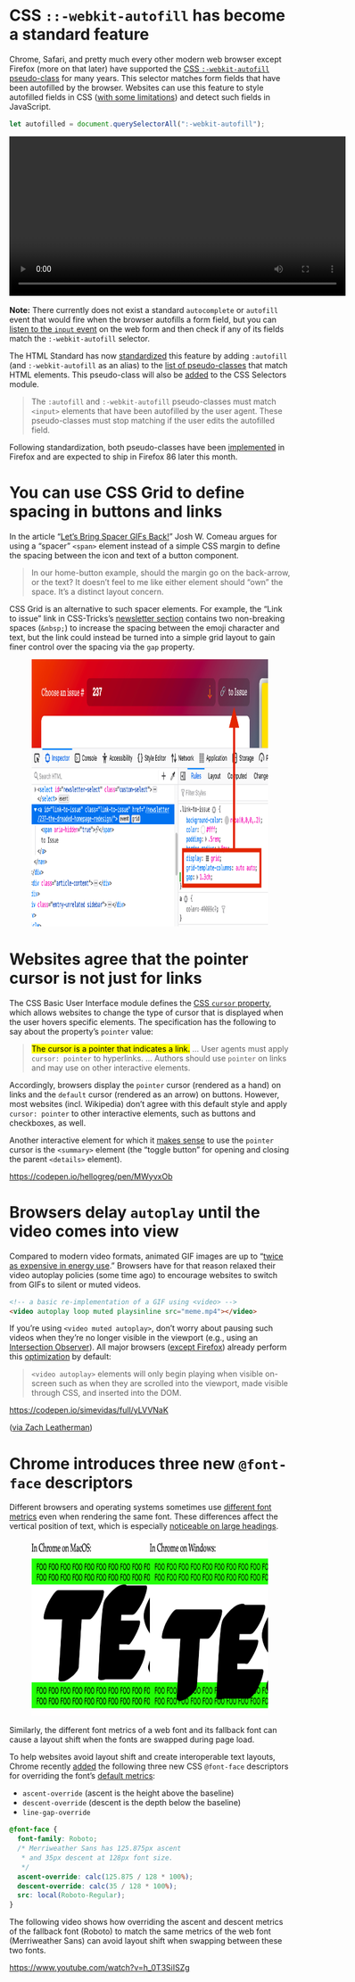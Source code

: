 # CSS `::-webkit-autofill` has become a standard feature

Chrome, Safari, and pretty much every other modern web browser except Firefox (more on that later) have supported the [CSS `:-webkit-autofill` pseudo-class](https://developer.mozilla.org/en-US/docs/Web/CSS/:-webkit-autofill) for many years. This selector matches form fields that have been autofilled by the browser. Websites can use this feature to style autofilled fields in CSS ([with some limitations](https://developer.mozilla.org/en-US/docs/Web/CSS/:autofill)) and detect such fields in JavaScript.

```js
let autofilled = document.querySelectorAll(":-webkit-autofill");
```

<video src="media/css-autofill-counter.mp4" controls width="603" height="286"></video>

**Note:** There currently does not exist a standard `autocomplete` or `autofill` event that would fire when the browser autofills a form field, but you can [listen to the `input` event](https://paul.kinlan.me/detecting-when-autofill-happens/) on the web form and then check if any of its fields match the `:-webkit-autofill` selector.

The HTML Standard has now [standardized](https://github.com/whatwg/html/issues/6181) this feature by adding `:autofill` (and `:-webkit-autofill` as an alias) to the [list of pseudo-classes](https://html.spec.whatwg.org/multipage/semantics-other.html#pseudo-classes) that match HTML elements. This pseudo-class will also be [added](https://github.com/w3c/csswg-drafts/issues/5775) to the CSS Selectors module.

> The `:autofill` and `:-webkit-autofill` pseudo-classes must match `<input>` elements that have been autofilled by the user agent. These pseudo-classes must stop matching if the user edits the autofilled field.

Following standardization, both pseudo-classes have been [implemented](https://bugzilla.mozilla.org/show_bug.cgi?id=1685675) in Firefox and are expected to ship in Firefox 86 later this month.

# You can use CSS Grid to define spacing in buttons and links

In the article “[Let’s Bring Spacer GIFs Back!](https://www.joshwcomeau.com/react/modern-spacer-gif/)” Josh W. Comeau argues for using a “spacer” `<span>` element instead of a simple CSS margin to define the spacing between the icon and text of a button component.

> In our home-button example, should the margin go on the back-arrow, or the text? It doesn’t feel to me like either element should “own” the space. It’s a distinct layout concern.

CSS Grid is an alternative to such spacer elements. For example, the “Link to issue” link in CSS-Tricks’s [newsletter section](https://css-tricks.com/newsletters/) contains two non-breaking spaces (`&nbsp;`) to increase the spacing between the emoji character and text, but the link could instead be turned into a simple grid layout to gain finer control over the spacing via the `gap` property.

<figure>
  <img src="media/css-grid-gap-spacing.png" width="870" height="479" alt="">
</figure>

# Websites agree that the pointer cursor is not just for links

The CSS Basic User Interface module defines the [CSS `cursor` property](https://drafts.csswg.org/css-ui-4/#cursor), which allows websites to change the type of cursor that is displayed when the user hovers specific elements. The specification has the following to say about the property’s `pointer` value:

> <mark>The cursor is a pointer that indicates a link.</mark> … User agents must apply `cursor: pointer` to hyperlinks. … Authors should use `pointer` on links and may use on other interactive elements.

Accordingly, browsers display the `pointer` cursor (rendered as a hand) on links and the `default` cursor (rendered as an arrow) on buttons. However, most websites (incl. Wikipedia) don’t agree with this default style and apply `cursor: pointer` to other interactive elements, such as buttons and checkboxes, as well.

Another interactive element for which it [makes sense](https://css-tricks.com/two-issues-styling-the-details-element-and-how-to-solve-them/) to use the `pointer` cursor is the `<summary>` element (the “toggle button” for opening and closing the parent `<details>` element).

https://codepen.io/hellogreg/pen/MWyvxOb

# Browsers delay `autoplay` until the video comes into view

Compared to modern video formats, animated GIF images are up to “[twice as expensive in energy use](https://webkit.org/blog/6784/new-video-policies-for-ios/).” Browsers have for that reason relaxed their video autoplay policies (some time ago) to encourage websites to switch from GIFs to silent or muted videos.

```html
<!-- a basic re-implementation of a GIF using <video> -->
<video autoplay loop muted playsinline src="meme.mp4"></video>
```

If you’re using `<video muted autoplay>`, don’t worry about pausing such videos when they’re no longer visible in the viewport (e.g., using an [Intersection Observer](https://css-tricks.com/a-few-functional-uses-for-intersection-observer-to-know-when-an-element-is-in-view/)). All major browsers ([except Firefox](https://bugzilla.mozilla.org/show_bug.cgi?id=1386280)) already perform this [optimization](https://webkit.org/blog/6784/new-video-policies-for-ios/) by default:

> `<video autoplay>` elements will only begin playing when visible on-screen such as when they are scrolled into the viewport, made visible through CSS, and inserted into the DOM.

https://codepen.io/simevidas/full/yLVVNaK

([via Zach Leatherman](https://twitter.com/zachleat/status/1349788433879871488))

# Chrome introduces three new `@font-face` descriptors

Different browsers and operating systems sometimes use [different font metrics](https://github.com/w3c/csswg-drafts/issues/4792) even when rendering the same font. These differences affect the vertical position of text, which is especially [noticeable on large headings](https://tobireif.com/posts/ensuring_the_correct_vertical_position_of_large_text/).

<figure>
    <img src="media/inconsistent-ascent-metric.png" width="779" height="318" alt="">
</figure>

Similarly, the different font metrics of a web font and its fallback font can cause a layout shift when the fonts are swapped during page load.

To help websites avoid layout shift and create interoperable text layouts, Chrome recently [added](https://www.chromestatus.com/feature/5651198621253632) the following three new CSS `@font-face` descriptors for overriding the font’s [default metrics](https://drafts.csswg.org/css-inline-3/#ascent-descent):

- `ascent-override` (ascent is the height above the baseline)
- `descent-override` (descent is the depth below the baseline)
- `line-gap-override`

```css
@font-face {
  font-family: Roboto;
  /* Merriweather Sans has 125.875px ascent 
   * and 35px descent at 128px font size.
   */
  ascent-override: calc(125.875 / 128 * 100%);
  descent-override: calc(35 / 128 * 100%);
  src: local(Roboto-Regular);
}
```

The following video shows how overriding the ascent and descent metrics of the fallback font (Roboto) to match the same metrics of the web font (Merriweather Sans) can avoid layout shift when swapping between these two fonts.

https://www.youtube.com/watch?v=h_0T3SiISZg
